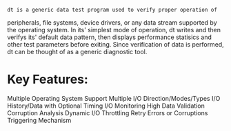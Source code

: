    dt is a generic data test program used to verify proper operation of
peripherals, file systems, device drivers, or any data stream supported by the
operating system. In its' simplest mode of operation, dt writes and then
verifys its' default data pattern, then displays performance statisics and other
test parameters before exiting.  Since verification of data is performed,
dt can be thought of as a generic diagnostic tool.

Key Features:
=============
  Multiple Operating System Support
  Multiple I/O Direction/Modes/Types
  I/O History/Data with Optional Timing
  I/O Monitoring
  High Data Validation
  Corruption Analysis
  Dynamic I/O Throttling
  Retry Errors or Corruptions
  Triggering Mechanism

